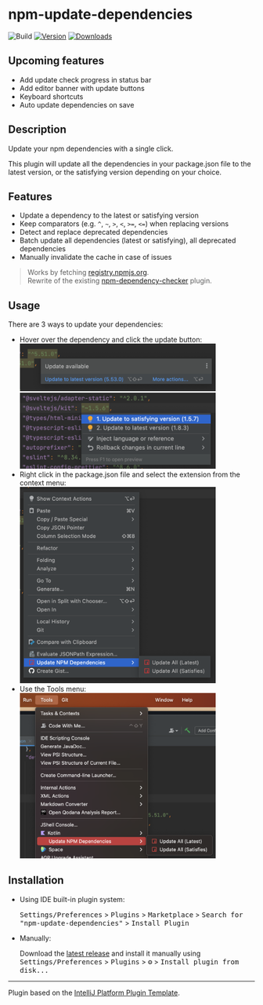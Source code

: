 # npm-update-dependencies

![Build](https://github.com/WarningImHack3r/npm-update-dependencies/workflows/Build/badge.svg)
[![Version](https://img.shields.io/jetbrains/plugin/v/com.github.warningimhack3r.npmupdatedependencies.svg)](https://plugins.jetbrains.com/plugin/com.github.warningimhack3r.npmupdatedependencies)
[![Downloads](https://img.shields.io/jetbrains/plugin/d/com.github.warningimhack3r.npmupdatedependencies.svg)](https://plugins.jetbrains.com/plugin/com.github.warningimhack3r.npmupdatedependencies)

## Upcoming features
- Add update check progress in status bar
- Add editor banner with update buttons
- Keyboard shortcuts
- Auto update dependencies on save

## Description
<!-- Plugin description -->
Update your npm dependencies with a single click.

This plugin will update all the dependencies in your package.json file to the latest version, or the satisfying version depending on your choice.

## Features
- Update a dependency to the latest or satisfying version
- Keep comparators (e.g. `^`, `~`, `>`, `<`, `>=`, `<=`) when replacing versions
- Detect and replace deprecated dependencies
- Batch update all dependencies (latest or satisfying), all deprecated dependencies
- Manually invalidate the cache in case of issues

> Works by fetching [registry.npmjs.org](https://registry.npmjs.org).  
> Rewrite of the existing [npm-dependency-checker](https://github.com/unger1984/npm-dependency-checker) plugin.
<!-- Plugin description end -->

## Usage

There are 3 ways to update your dependencies:
- Hover over the dependency and click the update button:
    <img src="assets/popup.png" style="max-width: 400px">
    <img src="assets/popup-details.png" style="max-width: 400px">
- Right click in the package.json file and select the extension from the context menu:
    <img src="assets/right-click-menu.png" style="max-width: 400px">
- Use the Tools menu:
    <img src="assets/tools-menubar.png" style="max-width: 400px">

## Installation

- Using IDE built-in plugin system:
  
  <kbd>Settings/Preferences</kbd> > <kbd>Plugins</kbd> > <kbd>Marketplace</kbd> > <kbd>Search for "npm-update-dependencies"</kbd> >
  <kbd>Install Plugin</kbd>
  
- Manually:

  Download the [latest release](https://github.com/WarningImHack3r/npm-update-dependencies/releases/latest) and install it manually using
  <kbd>Settings/Preferences</kbd> > <kbd>Plugins</kbd> > <kbd>⚙️</kbd> > <kbd>Install plugin from disk...</kbd>


---
Plugin based on the [IntelliJ Platform Plugin Template][template].

[template]: https://github.com/JetBrains/intellij-platform-plugin-template
